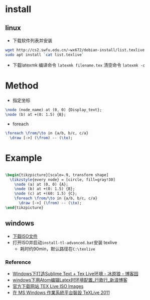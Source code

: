 # install
## linux
- 下载软件列表并安装
```bash
wget http://cs2.swfu.edu.cn/~wx672/debian-install/list.texlive
sudo apt install `cat list.texlive`
```
- 下载latexmk
编译命令 `latexmk filename.tex`
清空命令 `latexmk -c`
# Method
- 指定坐标
```tex
\node (node_name) at (0, 0) {Display_text};
\node (b) at +(0: 1.5) {B};
```

- foreach
```tex
\foreach \from/\to in {a/b, b/c, c/a}
  \draw [->] (\from) -- (\to);
```


# Example
##

```tex
\begin{tikzpicture}[scale=.9, transform shape]
  \tikzstyle{every node} = [circle, fill=gray!30]
    \node (a) at (0, 0) {A};
    \node (b) at +(0: 1.5) {B};
    \node (c) at +(60: 1.5) {C};
    \foreach \from/\to in {a/b, b/c, c/a}
      \draw [->] (\from) -- (\to);
\end{tikzpicture}
```

## windows
- [下载ISO文件](https://ctan.org/tex-archive/systems/texlive/Images/)
- 打开ISO并启动`install-tl-advanced.bat`安装 texlive
  - 耗时约90min，默认路径在`C:\texlive`

### Reference
- [Windows下打造Sublime Text + Tex Live环境 - 冰原狼 - 博客园](https://www.cnblogs.com/dezheng/p/3895249.html)
- [windows下用Atom编辑Latex时环境配置_行歌行_新浪博客](http://blog.sina.com.cn/s/blog_12cb78c440102wh6q.html)
- [官方下载网站 TEX Live ISO Images](https://ctan.org/tex-archive/systems/texlive/Images/)
- [在 MS Windows 作業系統平台裝設 TeXLive 2011](http://exciton.eo.yzu.edu.tw/~lab/latex/install_latex_cjk_ms_windows.html)
